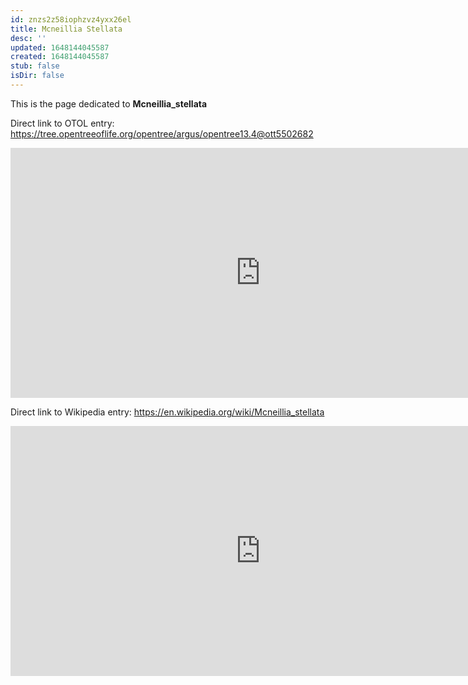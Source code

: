 ```yaml
---
id: znzs2z58iophzvz4yxx26el
title: Mcneillia Stellata
desc: ''
updated: 1648144045587
created: 1648144045587
stub: false
isDir: false
---
```

This is the page dedicated to **Mcneillia_stellata**


Direct link to OTOL entry: https://tree.opentreeoflife.org/opentree/argus/opentree13.4@ott5502682



<html>
    <body>
    <iframe src="https://tree.opentreeoflife.org/opentree/argus/opentree13.4@ott5502682"
    width="800" height="400" frameborder="0" allowfullscreen> </iframe>
    </body>
</html>
    


Direct link to Wikipedia entry: https://en.wikipedia.org/wiki/Mcneillia_stellata



<html>
    <body>
    <iframe src="https://en.wikipedia.org/wiki/Mcneillia_stellata"
    width="800" height="400" frameborder="0" allowfullscreen> </iframe>
    </body>
</html>
    
